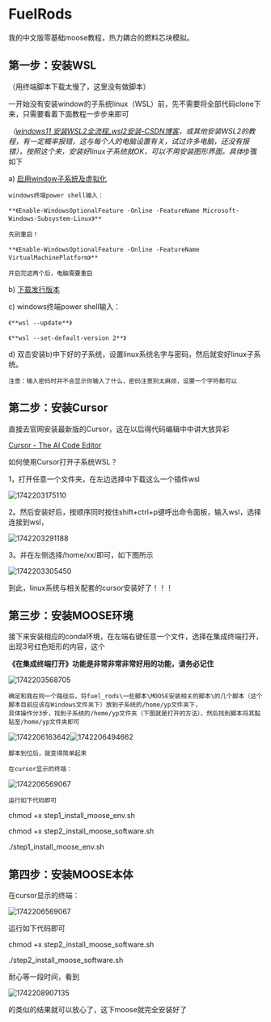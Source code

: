 # FuelRods

我的中文版零基础moose教程，热力耦合的燃料芯块模拟。

## 第一步：安装WSL

（用终端脚本下载太慢了，这里没有做脚本）

一开始没有安装window的子系统linux（WSL）前，先不需要将全部代码clone下来，只需要看着下面教程一步步来即可

*（[windows11 安装WSL2全流程_wsl2安装-CSDN博客](https://blog.csdn.net/u011119817/article/details/130745551)，或其他安装WSL2的教程，有一定概率报错，这与每个人的电脑设置有关，试过许多电脑，还没有报错），按照这个来，安装好linux子系统就OK，可以不用安装图形界面。具体*步骤如下

a)       [启用window子系统及虚拟化](https://blog.csdn.net/u011119817/article/details/130745551#1window_14)

    windows终端power shell输入：

    **《Enable-WindowsOptionalFeature -Online -FeatureName Microsoft-Windows-Subsystem-Linux》**

    先别重启！

    **《Enable-WindowsOptionalFeature -Online -FeatureName VirtualMachinePlatform》**

    开启完这两个后，电脑需要重启

b)      [下载发行版本](https://aka.ms/wslubuntu2004)

c)
    windows终端power shell输入：

    《**wsl --update**》

    《**wsl --set-default-version 2**》

d)
    双击安装b)中下好的子系统，设置linux系统名字与密码，然后就安好linux子系统。

    注意：输入密码时并不会显示你输入了什么，密码注意别太麻烦，设置一个字符都可以

## 第二步：安装Cursor

直接去官网安装最新版的Cursor，这在以后得代码编辑中中讲大放异彩

[Cursor - The AI Code Editor](https://www.cursor.com/cn)

如何使用Cursor打开子系统WSL？

1，打开任意一个文件夹，在左边选择中下载这么一个插件wsl

![1742203175110](image/README/1742203175110.png)

2。然后安装好后，按顺序同时按住shift+ctrl+p键呼出命令面板，输入wsl，选择连接到wsl，

![1742203291188](image/README/1742203291188.png)

3。并在左侧选择/home/xx/即可，如下图所示

![1742203305450](image/README/1742203305450.png)

到此，linux系统与相关配套的cursor安装好了！！！

## 第三步：安装MOOSE环境

接下来安装相应的conda环境，在左端右键任意一个文件，选择在集成终端打开，出现3号红色矩形的内容，这个

**《在集成终端打开》功能是非常非常非常好用的功能，请务必记住**

![1742203568705](image/README/1742203568705.png)

    确定和我在同一个路径后，将fuel_rods\一些脚本\MOOSE安装相关的脚本\的几个脚本（这个脚本目前应该在Windows文件夹下）放到子系统的/home/yp文件夹下，
    具体操作分3步，找到子系统的/home/yp文件夹（下图就是打开的方法），然后找到脚本将其黏贴至/home/yp文件夹即可

![1742206163642](image/README/1742206163642.png)![1742206494662](image/README/1742206494662.png)

    脚本到位后，就变得简单起来

    在cursor显示的终端：

![1742206569067](image/README/1742206569067.png)

    运行如下代码即可

chmod +x step1_install_moose_env.sh

chmod +x step2_install_moose_software.sh

./step1_install_moose_env.sh

## 第四步：安装MOOSE本体


在cursor显示的终端：

![1742206569067](image/README/1742206569067.png)

运行如下代码即可

chmod +x step2_install_moose_software.sh

./step2_install_moose_software.sh

耐心等一段时间，看到

![1742208907135](image/README/1742208907135.png)

的类似的结果就可以放心了，这下moose就完全安装好了
